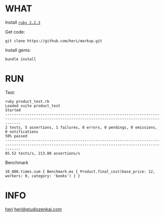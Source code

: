 
# WHAT

Install [`ruby 2.2.3`](https://rvm.io/rvm/install)

Get code:
```
git clone https://github.com/heri/markup.git
```

Install gems:
```
bundle install
```

# RUN

Test:

```
ruby product_test.rb 
Loaded suite product_test
Started
---------------------------------------------------------------------------------------------------------------------------------------------------
2 tests, 5 assertions, 1 failures, 0 errors, 0 pendings, 0 omissions, 0 notifications
50% passed
---------------------------------------------------------------------------------------------------------------------------------------------------
85.52 tests/s, 213.80 assertions/s
```

Benchmark

```
10_000.times.sum { Benchmark.ms { Product.final_cost(base_price: 12, workers: 0, category: 'books') } } 
```

# INFO

[heri](http://twitter.com/heri) heri@studiozenkai.com